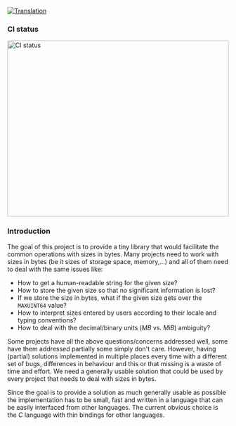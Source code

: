  [![Translation](https://translate.fedoraproject.org/widgets/blivet/-/libbytesize/svg-badge.svg)](https://translate.fedoraproject.org/engage/blivet/)
### CI status

<img alt="CI status" src="https://fedorapeople.org/groups/storage_apis/statuses/libbytesize-master.svg" width="100%" height="400ex" />


### Introduction

The goal of this project is to provide a tiny library that would facilitate the
common operations with sizes in bytes. Many projects need to work with sizes in
bytes (be it sizes of storage space, memory,...) and all of them need to deal
with the same issues like:

* How to get a human-readable string for the given size?
* How to store the given size so that no significant information is lost?
* If we store the size in bytes, what if the given size gets over the ``MAXUINT64``
  value?
* How to interpret sizes entered by users according to their locale and typing
  conventions?
* How to deal with the decimal/binary units (*MB* vs. *MiB*) ambiguity?

Some projects have all the above questions/concerns addressed well, some have
them addressed partially some simply don't care. However, having (partial)
solutions implemented in multiple places every time with a different set of
bugs, differences in behaviour and this or that missing is a waste of time and
effort. We need a generally usable solution that could be used by every project
that needs to deal with sizes in bytes.

Since the goal is to provide a solution as much generally usable as possible the
implementation has to be small, fast and written in a language that can be
easily interfaced from other languages. The current obvious choice is the *C*
language with thin bindings for other languages.
